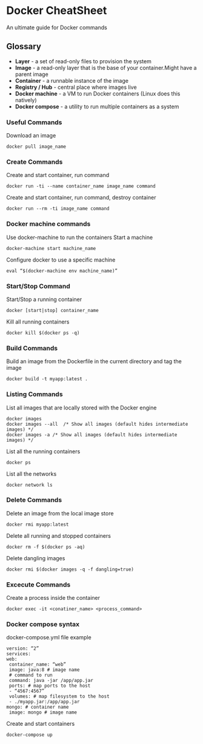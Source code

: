 # Docker CheatSheet
An ultimate guide for Docker commands

## Glossary
- **Layer** - a set of read-only files to provision the system
- **Image** - a read-only layer that is the base of your container.Might have a parent image
- **Container** -  a runnable instance of the image
- **Registry / Hub** -  central place where images live
- **Docker machine** -  a VM to run Docker containers (Linux does this natively)
- **Docker compose** -   a utility to run multiple containers as a system

### Useful Commands
Download an image

```
docker pull image_name
```
### Create Commands
Create and start container, run command
```
docker run -ti --name container_name image_name command
```
Create and start container, run command, destroy container 
```
docker run --rm -ti image_name command
```
### Docker machine commands
Use docker-machine to run the containers 
Start a machine
```
docker-machine start machine_name
```
Configure docker to use a specific machine
```
eval “$(docker-machine env machine_name)”
```

### Start/Stop Command
Start/Stop a running container

```
docker [start|stop] container_name
```
Kill all running containers
```
docker kill $(docker ps -q)
```
### Build Commands
Build an image from the Dockerfile in the current directory and tag the image

```
docker build -t myapp:latest .
```

### Listing Commands
List all images that are locally stored with the Docker engine

```
docker images
docker images --all  /* Show all images (default hides intermediate images) */
docker images -a /* Show all images (default hides intermediate images) */
```
List all the running containers

```
docker ps
```
List all the networks

```
docker network ls
```

### Delete Commands
Delete an image from the local image store

```
docker rmi myapp:latest
```
Delete all running and stopped containers 

```
docker rm -f $(docker ps -aq)
```
Delete dangling images

```
docker rmi $(docker images -q -f dangling=true)
 ```
 
### Excecute Commands
Create a process inside the container
```
docker exec -it <conatiner_name> <process_command>
```
### Docker compose syntax
docker-compose.yml file example

```
version: “2”
services:
web:
 container_name: “web”
 image: java:8 # image name
 # command to run
 command: java -jar /app/app.jar
 ports: # map ports to the host
 - “4567:4567”
 volumes: # map filesystem to the host
 - ./myapp.jar:/app/app.jar
mongo: # container name
 image: mongo # image name
 ```
Create and start containers
 
```
docker-compose up
```
